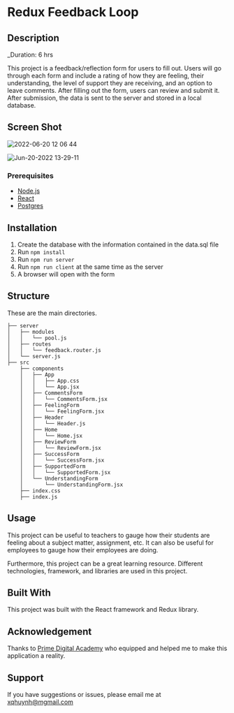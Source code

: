 # Redux Feedback Loop

## Description

_Duration: 6 hrs

This project is a feedback/reflection form for users to fill out. Users will go through each form and include a rating of how they are feeling, their understanding, the level of support they are receiving, and an option to leave comments. After filling out the form, users can review and submit it. After submission, the data is sent to the server and stored in a local database. 

## Screen Shot

![2022-06-20 12 06 44](https://user-images.githubusercontent.com/77410880/174650475-918edf3c-2c58-48eb-85d2-92fbed0fcdaa.gif)

![Jun-20-2022 13-29-11](https://user-images.githubusercontent.com/77410880/174660390-df1b2692-9ec0-4afa-a6d2-3438ebb8af26.gif)


### Prerequisites

- [Node.js](https://nodejs.org/en/)
- [React](https://reactjs.org/)
- [Postgres](https://postgresapp.com/)

## Installation

1. Create the database with the information contained in the data.sql file
2. Run `npm install`
3. Run `npm run server`
4. Run `npm run client` at the same time as the server
5. A browser will open with the form 

## Structure

These are the main directories.

```
├── server
│   ├── modules
│   │   └── pool.js
│   ├── routes
│   │   └── feedback.router.js
│   └── server.js
├── src
    ├── components
    │   ├── App
    │   │   ├── App.css
    │   │   └── App.jsx
    │   ├── CommentsForm
    │   │   └── CommentsForm.jsx
    │   ├── FeelingForm
    │   │   └── FeelingForm.jsx
    │   ├── Header
    │   │   └── Header.js
    │   ├── Home
    │   │   └── Home.jsx
    │   ├── ReviewForm
    │   │   └── ReviewForm.jsx
    │   ├── SuccessForm
    │   │   └── SuccessForm.jsx
    │   ├── SupportedForm
    │   │   └── SupportedForm.jsx
    │   └── UnderstandingForm
    │       └── UnderstandingForm.jsx
    ├── index.css
    ├── index.js

```

## Usage

This project can be useful to teachers to gauge how their students are feeling about a subject matter, assignment, etc. It can also be useful for employees to gauge how their employees are doing. 

Furthermore, this project can be a great learning resource. Different technologies, framework, and libraries are used in this project. 
## Built With

This project was built with the React framework and Redux library.

## Acknowledgement
Thanks to [Prime Digital Academy](www.primeacademy.io) who equipped and helped me to make this application a reality. 

## Support
If you have suggestions or issues, please email me at xqhuynh@mgmail.com
